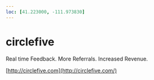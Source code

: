 ```yaml
---
loc: [41.223000, -111.973830]
---
```

# circlefive

Real time Feedback. More Referrals. Increased Revenue.

[http://circlefive.com](http://circlefive.com/)

